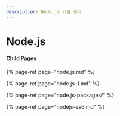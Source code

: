 ```yaml
---
description: Node.js 기술 정리
---
```


# Node.js

#### Child Pages

{% page-ref page="node.js.md" %}

{% page-ref page="node.js-1.md" %}

{% page-ref page="node.js-packages/" %}

{% page-ref page="nodejs-es6.md" %}

